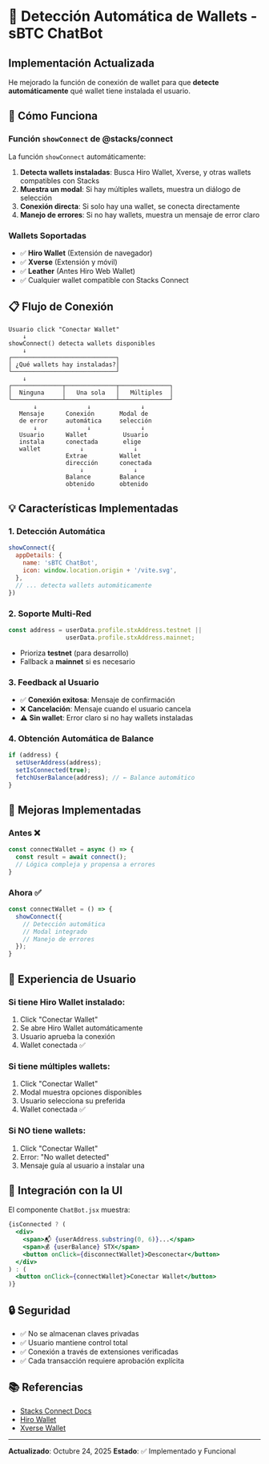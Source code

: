 # 🔐 Detección Automática de Wallets - sBTC ChatBot

## Implementación Actualizada

He mejorado la función de conexión de wallet para que **detecte automáticamente** qué wallet tiene instalada el usuario.

## 🎯 Cómo Funciona

### Función `showConnect` de @stacks/connect

La función `showConnect` automáticamente:

1. **Detecta wallets instaladas**: Busca Hiro Wallet, Xverse, y otras wallets compatibles con Stacks
2. **Muestra un modal**: Si hay múltiples wallets, muestra un diálogo de selección
3. **Conexión directa**: Si solo hay una wallet, se conecta directamente
4. **Manejo de errores**: Si no hay wallets, muestra un mensaje de error claro

### Wallets Soportadas

- ✅ **Hiro Wallet** (Extensión de navegador)
- ✅ **Xverse** (Extensión y móvil)
- ✅ **Leather** (Antes Hiro Web Wallet)
- ✅ Cualquier wallet compatible con Stacks Connect

## 📋 Flujo de Conexión

```
Usuario click "Conectar Wallet"
    ↓
showConnect() detecta wallets disponibles
    ↓
┌─────────────────────────────┐
│ ¿Qué wallets hay instaladas?│
└─────────────────────────────┘
    ↓
┌──────────────┬──────────────┬──────────────┐
│  Ninguna     │   Una sola   │   Múltiples  │
└──────────────┴──────────────┴──────────────┘
       ↓              ↓              ↓
   Mensaje      Conexión       Modal de
   de error     automática     selección
       ↓              ↓              ↓
   Usuario      Wallet          Usuario
   instala      conectada       elige
   wallet           ↓              ↓
                Extrae         Wallet
                dirección      conectada
                    ↓              ↓
                Balance        Balance
                obtenido       obtenido
```

## 💡 Características Implementadas

### 1. Detección Automática
```javascript
showConnect({
  appDetails: {
    name: 'sBTC ChatBot',
    icon: window.location.origin + '/vite.svg',
  },
  // ... detecta wallets automáticamente
})
```

### 2. Soporte Multi-Red
```javascript
const address = userData.profile.stxAddress.testnet || 
                userData.profile.stxAddress.mainnet;
```
- Prioriza **testnet** (para desarrollo)
- Fallback a **mainnet** si es necesario

### 3. Feedback al Usuario
- ✅ **Conexión exitosa**: Mensaje de confirmación
- ❌ **Cancelación**: Mensaje cuando el usuario cancela
- ⚠️ **Sin wallet**: Error claro si no hay wallets instaladas

### 4. Obtención Automática de Balance
```javascript
if (address) {
  setUserAddress(address);
  setIsConnected(true);
  fetchUserBalance(address); // ← Balance automático
}
```

## 🔧 Mejoras Implementadas

### Antes ❌
```javascript
const connectWallet = async () => {
  const result = await connect();
  // Lógica compleja y propensa a errores
}
```

### Ahora ✅
```javascript
const connectWallet = () => {
  showConnect({
    // Detección automática
    // Modal integrado
    // Manejo de errores
  });
}
```

## 📱 Experiencia de Usuario

### Si tiene Hiro Wallet instalado:
1. Click "Conectar Wallet"
2. Se abre Hiro Wallet automáticamente
3. Usuario aprueba la conexión
4. Wallet conectada ✅

### Si tiene múltiples wallets:
1. Click "Conectar Wallet"
2. Modal muestra opciones disponibles
3. Usuario selecciona su preferida
4. Wallet conectada ✅

### Si NO tiene wallets:
1. Click "Conectar Wallet"
2. Error: "No wallet detected"
3. Mensaje guía al usuario a instalar una

## 🎨 Integración con la UI

El componente `ChatBot.jsx` muestra:

```jsx
{isConnected ? (
  <div>
    <span>📬 {userAddress.substring(0, 6)}...</span>
    <span>💰 {userBalance} STX</span>
    <button onClick={disconnectWallet}>Desconectar</button>
  </div>
) : (
  <button onClick={connectWallet}>Conectar Wallet</button>
)}
```

## 🔒 Seguridad

- ✅ No se almacenan claves privadas
- ✅ Usuario mantiene control total
- ✅ Conexión a través de extensiones verificadas
- ✅ Cada transacción requiere aprobación explícita

## 📚 Referencias

- [Stacks Connect Docs](https://docs.stacks.co/build-apps/guides/transaction-signing)
- [Hiro Wallet](https://wallet.hiro.so/)
- [Xverse Wallet](https://www.xverse.app/)

---

**Actualizado**: Octubre 24, 2025
**Estado**: ✅ Implementado y Funcional
